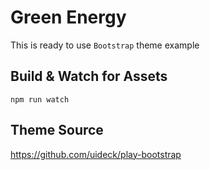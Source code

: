 # Green Energy

This is ready to use `Bootstrap` theme example

## Build & Watch for Assets

`npm run watch`


## Theme Source

https://github.com/uideck/play-bootstrap
